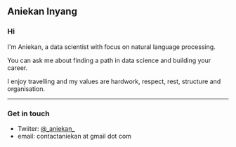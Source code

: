 ## Aniekan Inyang

### Hi

I'm Aniekan, a data scientist with focus on natural language processing.

You can ask me about finding a path in data science and building your career.

I enjoy travelling and my values are hardwork, respect, rest, structure and organisation.

___

### Get in touch

- Twiiter: [@\_aniekan\_](https://www.twitter.com/_aniekan_)
- email: contactaniekan at gmail dot com
